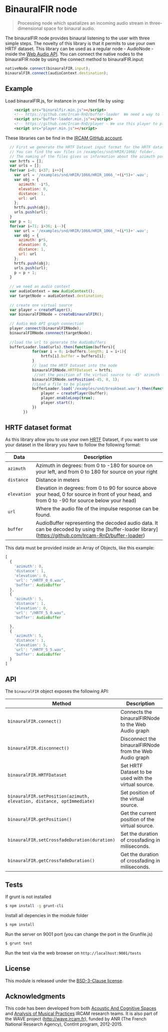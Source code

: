 # BinauralFIR node

> Processing node which spatializes an incoming audio stream in three-dimensional space for binaural audio.

The binauralFIR node provides binaural listening to the user with three simple steps. The novelty of this library is that it permits to use your own HRTF dataset. This library can be used as a regular node - AudioNode - inside the [Web Audio API](http://www.w3.org/TR/webaudio/). You can connect the native nodes to the binauralFIR node by using the connect method to binauralFIR.input: 

```js
nativeNode.connect(binauralFIR.input);
binauralFIR.connect(audioContext.destination);
```

## Example

Load binauralFIR.js, for instance in your html file by using:

```html
    <script src="binuralfir.min.js"></script>
    <!-- https://github.com/Ircam-RnD/buffer-loader  We need a way to load and decode the HRTF files, we use this lib -->
    <script src="buffer-loader.min.js"></script>
    <!-- https://github.com/Ircam-RnD/player - We use this player to play a sound -->
    <script src="player.min.js"></script>
```
These libraries can be find in the [IRCAM GitHub account](https://github.com/Ircam-RnD).

```js
  // First we generate the HRTF Dataset input format for the HRTF dataset example added in this lib.
  // You can find the wav files in /examples/snd/HRIR/1066/ folder.
  // The naming of the files gives us information about the azimuth position.
  var hrtfs = [];
  var urls = [];
  for(var i=0; i<37; i++){
    var url = '/examples/snd/HRIR/1066/HRIR_1066_'+(i*5)+'.wav';
    var obj = {
      azimuth: -i*5,
      elevation: 0,
      distance: 1,
      url: url
    };
    hrtfs.push(obj);
    urls.push(url);
  }
  var p = 1;
  for(var i=71; i>36; i--){
    var url = '/examples/snd/HRIR/1066/HRIR_1066_'+(i*5)+'.wav';
    var obj = {
      azimuth: p*5,
      elevation: 0,
      distance: 1,
      url: url
    };
    hrtfs.push(obj);
    urls.push(url);
    p = p + 1;
  }
  
  // we need an audio context
  var audioContext = new AudioContext();
  var targetNode = audioContext.destination;
  
  // create one virtual source
  var player = createPlayer();
  var binauralFIRNode = createBinauralFIR();
  
  // Audio Web API graph connection
  player.connect(binauralFIRNode);
  binauralFIRNode.connnect(targetNode);
  
  //load the url to generate the AudioBuffers
  bufferLoader.load(urls).then(function(buffers){
            for(var i = 0; i<buffers.length; i = i+1){
                hrtfs[i].buffer = buffers[i];
            }
            // load the HRTF Dataset into the node
            binauralFIRNode.HRTFDataset = hrtfs;
             //set the position of the virtual source to -45° azimuth - 45° on your left -, distance of 1 meter and elevation of 0 - in front your head - .
            binauralFIRNode.setPosition(-45, 0, 1);
            //Load a file to be played
            bufferLoader.load('/examples/snd/breakbeat.wav').then(function(buffer){
                player = createPlayer(buffer);
                player.enableLoop(true);
                player.start();
            })
        })

```

## HRTF dataset format

As this library allow you to use your own [HRTF](http://en.wikipedia.org/wiki/Head-related_transfer_function) Dataset, if you want to use your dataset in the library you have to follow the following format:

Data | Description
--- | ---
`azimuth` | Azimuth in degrees: from 0 to -180 for source on your left, and from 0 to 180 for source on your right
`distance` | Distance in meters
`elevation` | Elevation in degrees: from 0 to 90 for source above your head, 0 for source in front of your head, and from 0 to -90 for source below your head)
`url` | Where the audio file of the impulse response can be found.
`buffer` | AudioBuffer representing the decoded audio data. It can be decoded by using the [buffer-loader library] (https://github.com/Ircam-RnD/buffer-loader)

This data must be provided inside an Array of Objects, like this example:

```js
[
  {
    'azimuth': 0,
    'distance': 1,
    'elevation': 0,
    'url': "/HRTF_0_0.wav",
    'buffer': AudioBuffer
  },
  {
    'azimuth': 5,
    'distance': 1,
    'elevation': 0,
    'url': "/HRTF_5_0.wav",
    'buffer': AudioBuffer

  },
  {
    'azimuth': 5,
    'distance': 1,
    'elevation': 5,
    'url': "/HRTF_5_5.wav",
    'buffer': AudioBuffer
  }
]
```

## API

The `binauralFIR` object exposes the following API:

Method | Description
--- | ---
`binauralFIR.connect()` | Connects the binauralFIRNode to the Web Audio graph
`binauralFIR.disconnect()` | Disconnect the binauralFIRNode from the Web Audio graph
`binauralFIR.HRTFDataset` | Set HRTF Dataset to be used with the virtual source.
`binauralFIR.setPosition(azimuth, elevation, distance, optImmediate)` | Set position of the virtual source.
`binauralFIR.getPosition()` | Get the current position of the virtual source.
`binauralFIR.setCrossfadeDuration(duration)` | Set the duration of crossfading in miliseconds.
`binauralFIR.getCrossfadeDuration()` | Get the duration of crossfading in miliseconds.



## Tests

If grunt is not installed

```bash
$ npm install -g grunt-cli
```

Install all depencies in the module folder

```bash
$ npm install
```

Run the server on 9001 port (you can change the port in the Grunfile.js)

```bash
$ grunt test
```

Run the test via the web browser on `http://localhost:9001/tests`

## License

This module is released under the [BSD-3-Clause license](http://opensource.org/licenses/BSD-3-Clause).

## Acknowledgments

This code has been developed from both [Acoustic And Cognitive Spaces](http://recherche.ircam.fr/equipes/salles/) and [Analysis of Musical Practices](http://apm.ircam.fr) IRCAM research teams. It is also part of the WAVE project (http://wave.ircam.fr), funded by ANR (The French National Research Agency), ContInt program, 2012-2015.
